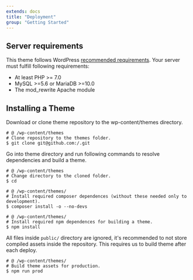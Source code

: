 ```yaml
---
extends: docs
title: "Deployment"
group: "Getting Started"
---
```


## Server requirements

This theme follows WordPress [recommended requirements](https://wordpress.org/about/requirements/). Your server must fulfill following requirements:

- At least PHP >= 7.0
- MySQL >=5.6 or MariaDB >=10.0
- The mod_rewrite Apache module

## Installing a Theme

Download or clone theme repository to the wp-content/themes directory.

<pre class="pre pre--dark"><code class="language-bash"># @ /wp-content/themes
# Clone repository to the themes folder.
$ git clone git@github.com:<repository>/<theme-name>.git <theme-name></code></pre>

Go into theme directory and run following commands to resolve dependencies and build a theme.

<pre class="pre pre--dark"><code class="language-bash"># @ /wp-content/themes
# Change directory to the cloned folder.
$ cd <theme-name>

# @ /wp-content/themes/<theme-name>
# Install required composer dependences (without these needed only to development).
$ composer install -o --no-devs

# @ /wp-content/themes/<theme-name>
# Install required npm dependences for building a theme.
$ npm install</code></pre>

All files inside `public/` directory are ignored, it's recommended to not store compiled assets inside the repository. This requires us to build theme after each deploy.

<pre class="pre pre--bash"><code class="language-bash"># @ /wp-content/themes/<theme-name>
# Build theme assets for production.
$ npm run prod</code></pre>
